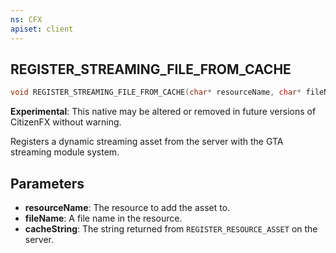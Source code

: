 ```yaml
---
ns: CFX
apiset: client
---
```

## REGISTER_STREAMING_FILE_FROM_CACHE

```c
void REGISTER_STREAMING_FILE_FROM_CACHE(char* resourceName, char* fileName, char* cacheString);
```

**Experimental**: This native may be altered or removed in future versions of CitizenFX without warning.

Registers a dynamic streaming asset from the server with the GTA streaming module system.

## Parameters
* **resourceName**: The resource to add the asset to.
* **fileName**: A file name in the resource.
* **cacheString**: The string returned from `REGISTER_RESOURCE_ASSET` on the server.